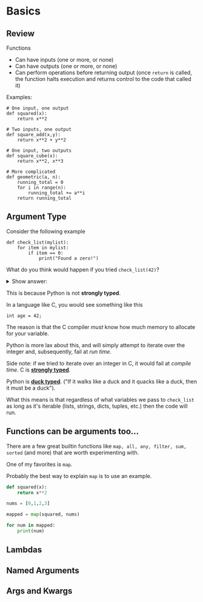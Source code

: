 # Basics

## Review

Functions
  - Can have inputs (one or more, or none)
  - Can have outputs (one or more, or none)
  - Can perform operations before returning output (once `return` is called, the function halts execution and returns control to the code that called it)

Examples:
~~~~
# One input, one output
def squared(x):
    return x**2

# Two inputs, one output
def square_add(x,y):
    return x**2 + y**2

# One input, two outputs
def square_cube(x):
    return x**2, x**3

# More complicated
def geometric(a, n):
    running_total = 0
    for i in range(n):
        running_total += a**i
    return running_total
~~~~

## Argument Type

Consider the following example
~~~~
def check_list(mylist):
    for item in mylist:
        if item == 0:
            print("Found a zero!")
~~~~

What do you think would happen if you tried `check_list(42)`? 

<details> 
  <summary>Show answer:</summary>
   `TypeError: 'int' object is not iterable`
</details>

This is because Python is not **strongly typed**.

In a language like C, you would see something like this
~~~~
int age = 42;
~~~~

The reason is that the C compiler *must* know how much memory to allocate for your variable.

Python is more lax about this, and will simply attempt to iterate over the integer and, subsequently, fail at *run time*.

Side note: if we tried to iterate over an integer in C, it would fail at *compile time*.  C is [**strongly typed**](https://en.wikipedia.org/wiki/Strong_and_weak_typing).

Python is [**duck typed**](https://en.wikipedia.org/wiki/Duck_typing).  ("If it walks like a duck and it quacks like a duck, then it must be a duck").

What this means is that regardless of what variables we pass to `check_list` as long as it's iterable (lists, strings, dicts, tuples, etc.) then the code will run.

## Functions can be arguments too...

There are a few great builtin functions like `map, all, any, filter, sum, sorted` (and more) that are worth experimenting with.

One of my favorites is `map`.

Probably the best way to explain `map` is to use an example.
```python
def squared(x):
    return x**2

nums = [0,1,2,3]

mapped = map(squared, nums)

for num in mapped:
    print(num)
```

## Lambdas

## Named Arguments

## Args and Kwargs
